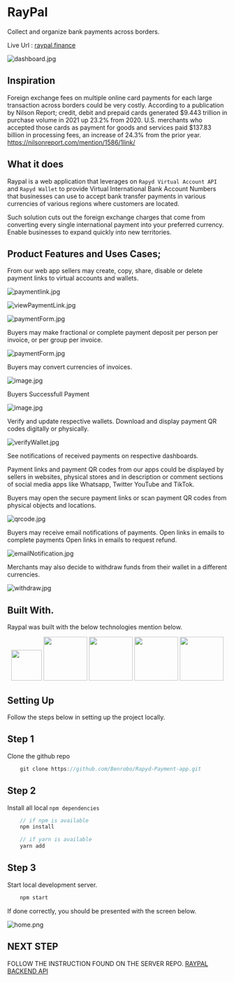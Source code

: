 # RayPal
Collect and organize bank payments across borders.

Live Url : [raypal.finance](https://raypal.finance)

![dashboard.jpg](https://challengepost-s3-challengepost.netdna-ssl.com/photos/production/software_photos/002/040/859/datas/gallery.jpg)
## Inspiration

Foreign exchange fees on multiple online card payments for each large transaction across borders could be very costly. According to a publication by Nilson Report; credit, debit and prepaid cards generated $9.443 trillion in purchase volume in 2021 up 23.2% from 2020. U.S. merchants who accepted those cards as payment for goods and services paid $137.83 billion in processing fees, an increase of 24.3% from the prior year. https://nilsonreport.com/mention/1586/1link/

## What it does

Raypal is a web application that leverages on `Rapyd Virtual Account API` and `Rapyd Wallet` to provide Virtual International Bank Account Numbers that businesses can use to accept bank transfer payments in various currencies of various regions where customers are located.

Such solution cuts out the foreign exchange charges that come from converting every single international payment into your preferred currency.
Enable businesses to expand quickly into new territories.

## Product Features and Uses Cases;

From our web app sellers may create, copy, share, disable or delete payment links to virtual accounts and wallets.

![paymentlink.jpg](https://challengepost-s3-challengepost.netdna-ssl.com/photos/production/software_photos/002/036/099/datas/gallery.jpg)

![viewPaymentLink.jpg](https://challengepost-s3-challengepost.netdna-ssl.com/photos/production/software_photos/002/040/858/datas/gallery.jpg)

![paymentForm.jpg](https://challengepost-s3-challengepost.netdna-ssl.com/photos/production/software_photos/002/042/853/datas/gallery.jpg)


Buyers may make fractional or complete payment deposit per person per invoice, or per group per invoice.

![paymentForm.jpg](https://challengepost-s3-challengepost.netdna-ssl.com/photos/production/software_photos/002/042/852/datas/gallery.jpg)


Buyers may convert currencies of invoices.

![image.jpg](https://challengepost-s3-challengepost.netdna-ssl.com/photos/production/software_photos/002/042/855/datas/gallery.jpg)

Buyers Successfull Payment

![image.jpg](https://challengepost-s3-challengepost.netdna-ssl.com/photos/production/software_photos/002/042/850/datas/gallery.jpg)

Verify and update respective wallets.
Download and display payment QR codes digitally or physically. 

![verifyWallet.jpg](https://challengepost-s3-challengepost.netdna-ssl.com/photos/production/software_photos/002/036/101/datas/gallery.jpg)

See notifications of received payments on respective dashboards.

Payment links and payment QR codes from our apps could be displayed by sellers in websites, physical stores and in description or comment sections of social media apps like Whatsapp, Twitter YouTube and TikTok.

Buyers may open the secure payment links or scan payment QR codes from physical objects and locations.


![qrcode.jpg](https://challengepost-s3-challengepost.netdna-ssl.com/photos/production/software_photos/002/040/857/datas/gallery.jpg)

Buyers may receive email notifications of payments.
Open links in emails to complete payments
Open links in emails to request refund.


![emailNotification.jpg](https://challengepost-s3-challengepost.netdna-ssl.com/photos/production/software_photos/002/042/851/datas/gallery.jpg)


Merchants may also decide to withdraw funds from their wallet in a different currencies.

![withdraw.jpg](https://challengepost-s3-challengepost.netdna-ssl.com/photos/production/software_photos/002/040/862/datas/gallery.jpg)


## Built With.

Raypal was built with the below technologies mention below.

<p align="center">
<img src="https://cdn.jsdelivr.net/gh/devicons/devicon/icons/react/react-original-wordmark.svg" width="70" />
<img src="https://cdn.jsdelivr.net/gh/devicons/devicon/icons/nodejs/nodejs-original-wordmark.svg" width="100" />
<img src="https://cdn.jsdelivr.net/gh/devicons/devicon/icons/express/express-original-wordmark.svg" width="100" />
<img src="https://cdn.jsdelivr.net/gh/devicons/devicon/icons/mongodb/mongodb-plain-wordmark.svg" width="100" />
<img src="https://cdn.jsdelivr.net/gh/devicons/devicon/icons/linux/linux-original.svg" width="100" />
</p>

## Setting Up

Follow the steps below in setting up the project locally.

## Step 1
Clone the github repo

```js
    git clone https://github.com/Benrobo/Rapyd-Payment-app.git
```
## Step 2
Install all local `npm dependencies`

```js
    // if npm is available
    npm install

    // if yarn is available
    yarn add
```

## Step 3
Start local development server.

```js
    npm start
```

If done correctly, you should be presented with the screen below.

![home.png](https://challengepost-s3-challengepost.netdna-ssl.com/photos/production/software_photos/002/036/093/datas/gallery.jpg)

## NEXT STEP

FOLLOW THE INSTRUCTION FOUND ON THE SERVER REPO.
[RAYPAL BACKEND API](https://github.com/Benrobo/Rapyd-Payment-api)

